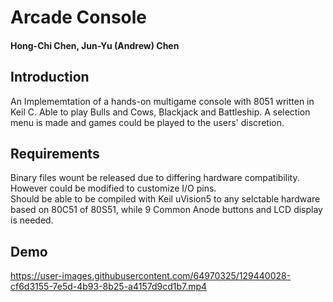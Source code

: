 # Arcade Console
#### Hong-Chi Chen, Jun-Yu (Andrew) Chen
## Introduction
An Implememtation of a hands-on multigame console with 8051 written in Keil C. Able to play Bulls and Cows, Blackjack and Battleship.
A selection menu is made and games could be played to the users' discretion.

## Requirements
Binary files wount be released due to differing hardware compatibility. However could be modified to customize I/O pins.\
Should be able to be compiled with Keil uVision5 to any selctable hardware based on 80C51 of 80S51, while 9 Common Anode buttons and LCD display is needed.

## Demo
https://user-images.githubusercontent.com/64970325/129440028-cf6d3155-7e5d-4b93-8b25-a4157d9cd1b7.mp4
